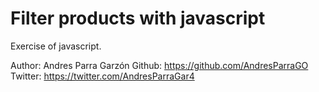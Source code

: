 # Filter products with javascript

Exercise of javascript.


Author: Andres Parra Garzón
Github: <https://github.com/AndresParraGO>
Twitter: <https://twitter.com/AndresParraGar4>
